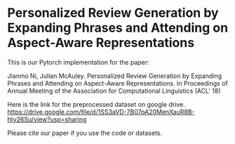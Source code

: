 # Personalized Review Generation by Expanding Phrases and Attending on Aspect-Aware Representations

This is our Pytorch implementation for the paper:

Jianmo Ni, Julian McAuley. Personalized Review Generation by Expanding Phrases and Attending on Aspect-Aware Representations. In Proceedings of Annual Meeting of the Association for Computational Linguistics (ACL' 18) 

Here is the link for the preprocessed dataset on google drive.
https://drive.google.com/file/d/1SS3aVD-7B07pA20MenXauR8B-hty26Su/view?usp=sharing

Please cite our paper if you use the code or datasets.


